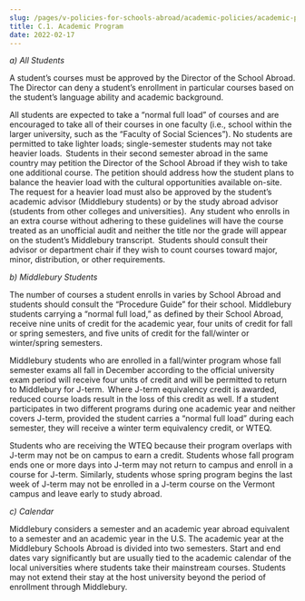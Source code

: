 ```yaml
---
slug: /pages/v-policies-for-schools-abroad/academic-policies/academic-program
title: C.1. Academic Program
date: 2022-02-17
---
```

_a) All Students_ 

A student’s courses must be approved by the Director of the School Abroad. The Director can deny a student’s enrollment in particular courses based on the student’s language ability and academic background. 

All students are expected to take a “normal full load” of courses and are encouraged to take all of their courses in one faculty (i.e., school within the larger university, such as the “Faculty of Social Sciences”). No students are permitted to take lighter loads; single-semester students may not take heavier loads.  Students in their second semester abroad in the same country may petition the Director of the School Abroad if they wish to take one additional course. The petition should address how the student plans to balance the heavier load with the cultural opportunities available on-site.  The request for a heavier load must also be approved by the student’s academic advisor (Middlebury students) or by the study abroad advisor (students from other colleges and universities).  Any student who enrolls in an extra course without adhering to these guidelines will have the course treated as an unofficial audit and neither the title nor the grade will appear on the student’s Middlebury transcript.  Students should consult their advisor or department chair if they wish to count courses toward major, minor, distribution, or other requirements. 

_b) Middlebury Students_ 

The number of courses a student enrolls in varies by School Abroad and students should consult the “Procedure Guide” for their school. Middlebury students carrying a “normal full load,” as defined by their School Abroad, receive nine units of credit for the academic year, four units of credit for fall or spring semesters, and five units of credit for the fall/winter or winter/spring semesters. 

Middlebury students who are enrolled in a fall/winter program whose fall semester exams all fall in December according to the official university exam period will receive four units of credit and will be permitted to return to Middlebury for J-term.  Where J-term equivalency credit is awarded, reduced course loads result in the loss of this credit as well. If a student participates in two different programs during one academic year and neither covers J-term, provided the student carries a “normal full load” during each semester, they will receive a winter term equivalency credit, or WTEQ. 

Students who are receiving the WTEQ because their program overlaps with J-term may not be on campus to earn a credit. Students whose fall program ends one or more days into J-term may not return to campus and enroll in a course for J-term. Similarly, students whose spring program begins the last week of J-term may not be enrolled in a J-term course on the Vermont campus and leave early to study abroad. 

_c) Calendar_ 

Middlebury considers a semester and an academic year abroad equivalent to a semester and an academic year in the U.S. The academic year at the Middlebury Schools Abroad is divided into two semesters. Start and end dates vary significantly but are usually tied to the academic calendar of the local universities where students take their mainstream courses. Students may not extend their stay at the host university beyond the period of enrollment through Middlebury.